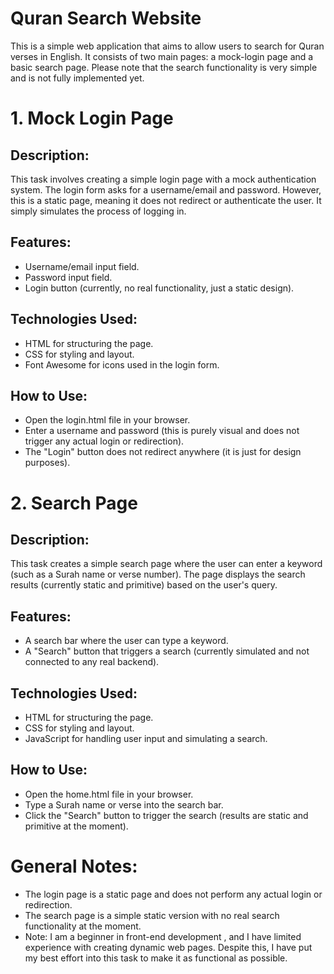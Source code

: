 # Quran Search Website
This is a simple web application that aims to allow users to search for Quran verses in English. It consists of two main pages: a mock-login page and a basic search page. Please note that the search functionality is very simple and is not fully implemented yet.

# 1. Mock Login Page
## Description:
This task involves creating a simple login page with a mock authentication system. The login form asks for a username/email and password. However, this is a static page, meaning it does not redirect or authenticate the user. It simply simulates the process of logging in.

## Features:
* Username/email input field.
* Password input field.
* Login button (currently, no real functionality, just a static design).
## Technologies Used:
* HTML for structuring the page.
* CSS for styling and layout.
* Font Awesome for icons used in the login form.
## How to Use:
* Open the login.html file in your browser.
* Enter a username and password (this is purely visual and does not trigger any actual login or redirection).
* The "Login" button does not redirect anywhere (it is just for design purposes).


# 2. Search Page
## Description:
This task creates a simple search page where the user can enter a keyword (such as a Surah name or verse number). The page displays the search results (currently static and primitive) based on the user's query.

## Features:
* A search bar where the user can type a keyword.
* A "Search" button that triggers a search (currently simulated and not connected to any real backend).
## Technologies Used:
* HTML for structuring the page.
* CSS for styling and layout.
* JavaScript for handling user input and simulating a search.
## How to Use:
* Open the home.html file in your browser.
* Type a Surah name or verse into the search bar.
* Click the "Search" button to trigger the search (results are static and primitive at the moment).

# General Notes:
* The login page is a static page and does not perform any actual login or redirection.
* The search page is a simple static version with no real search functionality at the moment.
* Note: I am a beginner in front-end development , and I have limited experience with creating dynamic web pages. Despite this, I have put my best effort into this task to make it as functional as possible.
